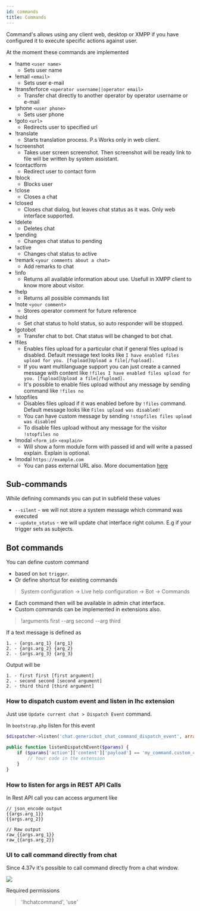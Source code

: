 ```yaml
---
id: commands
title: Commands
---
```


Command's allows using any client web, desktop or XMPP if you have configured it to execute specific actions against user.

At the moment these commands are implemented

*   !name `<user name>`
    *   Sets user name
*   !email `<email>`
    *   Sets user e-mail
*   !transferforce `<operator username||operator email>`
    *   Transfer chat directly to another operator by operator username or e-mail
*   !phone `<user phone>`
    *   Sets user phone
*   !goto `<url>`
    *   Redirects user to specified url
*   !translate
    *   Starts translation process. P.s Works only in web client.
*   !screenshot
    *   Takes user screen screenshot. Then screenshot will be ready link to file will be written by system assistant.
*   !contactform
    *   Redirect user to contact form
*   !block
    *   Blocks user
*   !close
    *   Closes a chat
*   !closed
    *   Closes chat dialog, but leaves chat status as it was. Only web interface supported.
*   !delete
    *   Deletes chat
*   !pending
    *   Changes chat status to pending
*   !active
    *   Changes chat status to active
*   !remark `<your comments about a chat>`
    *   Add remarks to chat
*   !info
    *   Returns all available information about use. Usefull in XMPP client to know more about visitor.
*   !help
    *   Returns all possible commands list
*   !note `<your comment>`
    *   Stores operator comment for future reference
*   !hold
    *   Set chat status to hold status, so auto responder will be stopped.
*   !gotobot
    *   Transfer chat to bot. Chat status will be changed to bot chat.
* !files
    * Enables files upload for a particular chat if general files upload is disabled. Default message text looks like
      `I have enabled files upload for you. [fupload]Upload a file[/fupload].`
    * If you want multilanguage support you can just create a canned message with content like
      `!files I have enabled files upload for you. [fupload]Upload a file[/fupload].`
    * It's possible to enable files upload without any message by sending command like
      `!files no`
* !stopfiles
    * Disables files upload if it was enabled before by `!files` command. Default message looks like
      `Files upload was disabled!`
    * You can have custom message by sending
      `!stopfiles files upload was disabled`
    * To disable files upload without any message for the visitor
      `!stopfiles no`
* !modal `<form_id>` `<explain>`
    * Will show a form module form with passed id and will write a passed explain. Explain is optional.
* !modal `https://example.com`
    * You can pass external URL also. More documentation [here](modules/forms.md)

## Sub-commands

While defining commands you can put in subfield these values

* `--silent` - we will not store a system message which command was executed
* `--update_status` - we will update chat interface right column. E.g if your trigger sets as subjects.

## Bot commands

You can define custom command

* based on `bot` `trigger`.
* Or define shortcut for existing commands

> System configuration -> Live help configuration -> Bot -> Commands

* Each command then will be available in admin chat interface.
* Custom commands can be implemented in extensions also.

> !arguments first --arg second --arg third

If a text message is defined as

```
1. - {args.arg_1} {arg_1}
2. - {args.arg_2} {arg_2}
2. - {args.arg_3} {arg_3}
```

Output will be

```
1. - first first [first argument]
2. - second second [second argument]
2. - third third [third argument]
```

### How to dispatch custom event and listen in lhc extension

Just use `Update current chat > Dispatch Event` command.

In `bootstrap.php` listen for this event

```php
$dispatcher->listen('chat.genericbot_chat_command_dispatch_event', array($this,'listenDispatchEvent');
```

```php
public function listenDispatchEvent($params) {
    if ($params['action']['content']['payload'] == 'my_command.custom_command') {
        // Your code in the extension
    }
}
```

### How to listen for args in REST API Calls

In Rest API call you can access argument like

```
// json_encode output
{{args.arg_1}} 
{{args.arg_2}}

// Raw output
raw_{{args.arg_1}}
raw_{{args.arg_2}}
```

### UI to call command directly from chat

Since 4.37v it's possible to call command directly from a chat window.

![](/img/bot/bot-command.png)

Required permissions

> 'lhchatcommand', 'use'